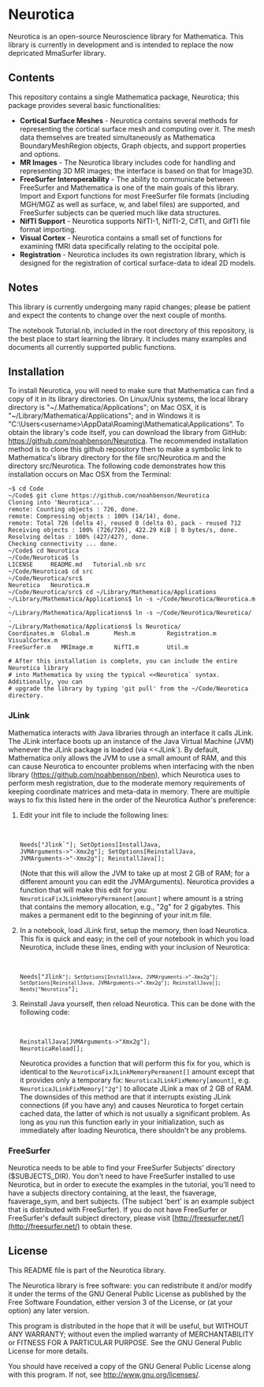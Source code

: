 # Neurotica ####################################################################

Neurotica is an open-source Neuroscience library for Mathematica. This library
is currently in development and is intended to replace the now depricated 
MmaSurfer library.

## Contents ####################################################################

This repository contains a single Mathematica package, Neurotica; this package
provides several basic functionalities:
 * **Cortical Surface Meshes** - Neurotica contains several methods for 
   representing the cortical surface mesh and computing over it. The mesh data
   themselves are treated simultaneously as Mathematica BoundaryMeshRegion 
   objects, Graph objects, and support properties and options.
 * **MR Images** - The Neurotica library includes code for handling and
   representing 3D MR images; the interface is based on that for Image3D.
 * **FreeSurfer Interoperability** - The ability to communicate between 
   FreeSurfer and Mathematica is one of the main goals of this library. Import
   and Export functions for most FreeSurfer file formats (including MGH/MGZ as
   well as surface, w, and label files) are supported, and FreeSurfer subjects
   can be queried much like data structures.
 * **NifTI Support** - Neurotica supports NifTI-1, NifTI-2, CifTI, and GifTI
   file format importing.
 * **Visual Cortex** - Neurotica contains a small set of functions for examining
   fMRI data specifically relating to the occipital pole.
 * **Registration** - Neurotica includes its own registration library, which
   is designed for the registration of cortical surface-data to ideal 2D models.


## Notes #######################################################################

This library is currently undergoing many rapid changes; please be patient and 
expect the contents to change over the next couple of months.

The notebook Tutorial.nb, included in the root directory of this repository, is
the best place to start learning the library. It includes many examples and
documents all currently supported public functions.

## Installation ################################################################

To install Neurotica, you will need to make sure that Mathematica can find a
copy of it in its library directories. On Linux/Unix systems, the local library
directory is "~/.Mathematica/Applications"; on Mac OSX, it is
"~/Library/Mathematica/Applications"; and in Windows it is
"C:\Users\<username>\AppData\Roaming\Mathematica\Applications". To obtain the
library's code itself, you can download the library from GitHub:
https://github.com/noahbenson/Neurotica. The recommended installation method is
to clone this github repository then to make a symbolic link to Mathematica's
library directory for the file src/Neurotica.m and the directory
src/Neurotica. The following code demonstrates how this installation occurs on
Mac OSX from the Terminal:

    ~$ cd Code
    ~/Code$ git clone https://github.com/noahbenson/Neurotica
    Cloning into 'Neurotica'...
    remote: Counting objects : 726, done.
    remote: Compressing objects : 100% (14/14), done.
    remote: Total 726 (delta 4), reused 0 (delta 0), pack - reused 712
    Receiving objects : 100% (726/726), 422.29 KiB | 0 bytes/s, done.
    Resolving deltas : 100% (427/427), done.
    Checking connectivity ... done.
    ~/Code$ cd Neurotica
    ~/Code/Neurotica$ ls
    LICENSE     README.md   Tutorial.nb src
    ~/Code/Neurotica$ cd src
    ~/Code/Neurotica/src$ 
    Neurotica   Neurotica.m
    ~/Code/Neurotica/src$ cd ~/Library/Mathematica/Applications
    ~/Library/Mathematica/Applications$ ln -s ~/Code/Neurotica/Neurotica.m .
    ~/Library/Mathematica/Applications$ ln -s ~/Code/Neurotica/Neurotica/ .
    ~/Library/Mathematica/Applications$ ls Neurotica/
    Coordinates.m  Global.m       Mesh.m         Registration.m VisualCortex.m
    FreeSurfer.m   MRImage.m      NifTI.m        Util.m
    
    # After this installation is complete, you can include the entire Neurotica library
    # into Mathematica by using the typical <<Neurotica` syntax. Additionally, you can
    # upgrade the library by typing 'git pull' from the ~/Code/Neurotica directory.

### JLink ######################################################################

Mathematica interacts with Java libraries through an interface it calls
JLink. The JLink interface boots up an instance of the Java Virtual Machine
(JVM) whenever the JLink package is loaded (via <<JLink`). By default,
Mathematica only allows the JVM to use a small amount of RAM, and this can cause
Neurotica to encounter problems when interfacing with the nben library
(https://github.com/noahbenson/nben), which Neurotica uses to perform mesh
registration, due to the moderate memory requirements of keeping coordinate
matrices and meta-data in memory. There are multiple ways to fix this listed
here in the order of the Neurotica Author's preference:

1. Edit your init file to include the following lines:
   
   <br/><pre><code>Needs["Jlink`"];
SetOptions[InstallJava, JVMArguments->"-Xmx2g"];
SetOptions[ReinstallJava, JVMArguments->"-Xmx2g"];
ReinstallJava[];</code></pre>

   (Note that this will allow the JVM to take up at most 2 GB of RAM; for a
   different amount you can edit the JVMArguments).  Neurotica provides a
   function that will make this edit for you:
   `NeuroticaFixJLinkMemoryPermanent[amount]` where amount is a string that
   contains the memory allocation, e.g., "2g" for 2 gigabytes. This makes a
   permanent edit to the beginning of your init.m file.

2. In a notebook, load JLink first, setup the memory, then load Neurotica. This
   fix is quick and easy; in the cell of your notebook in which you load Neurotica,
   include these lines, ending with your inclusion of Neurotica:
   
   <br/><pre><code>Needs["Jlink`"];
SetOptions[InstallJava, JVMArguments->"-Xmx2g"];
SetOptions[ReinstallJava, JVMArguments->"-Xmx2g"];
ReinstallJava[];
Needs["Neurotica`"];</code></pre>

3. Reinstall Java yourself, then reload Neurotica. This can be done with the
   following code:
   
   <br/><pre><code>ReinstallJava[JVMArguments->"Xmx2g"];
NeuroticaReload[];</code></pre>

   Neurotica provides a function that will perform this fix for you, which is
   identical to the `NeuroticaFixJLinkMemoryPermanent[]` amount except that it
   provides only a temporary fix: `NeuroticaJLinkFixMemory[amount]`,
   e.g. `NeuroticaJLinkFixMemory["2g"]` to allocate JLink a max of 2 GB of
   RAM. The downsides of this method are that it interrupts existing JLink
   connections (if you have any) and causes Neurotica to forget certain cached
   data, the latter of which is not usually a significant problem. As long as
   you run this function early in your initialization, such as immediately after
   loading Neurotica, there shouldn't be any problems.

### FreeSurfer #################################################################

Neurotica needs to be able to find your FreeSurfer Subjects' directory
($SUBJECTS_DIR).  You don't need to have FreeSurfer installed to use Neurotica,
but in order to execute the examples in the tutorial, you'll need to have a
subjects directory containing, at the least, the fsaverage, fsaverage_sym, and
bert subjects. (The subject 'bert' is an example subject that is distributed
with FreeSurfer). If you do not have FreeSurfer or FreeSurfer's default subject
directory, please visit [http://freesurfer.net/](http://freesurfer.net/) to
obtain these.

## License #####################################################################

This README file is part of the Neurotica library.

The Neurotica library is free software: you can redistribute it and/or
modify it under the terms of the GNU General Public License as
published by the Free Software Foundation, either version 3 of the
License, or (at your option) any later version.

This program is distributed in the hope that it will be useful, but
WITHOUT ANY WARRANTY; without even the implied warranty of
MERCHANTABILITY or FITNESS FOR A PARTICULAR PURPOSE.  See the GNU
General Public License for more details.

You should have received a copy of the GNU General Public License
along with this program.  If not, see <http://www.gnu.org/licenses/>.
